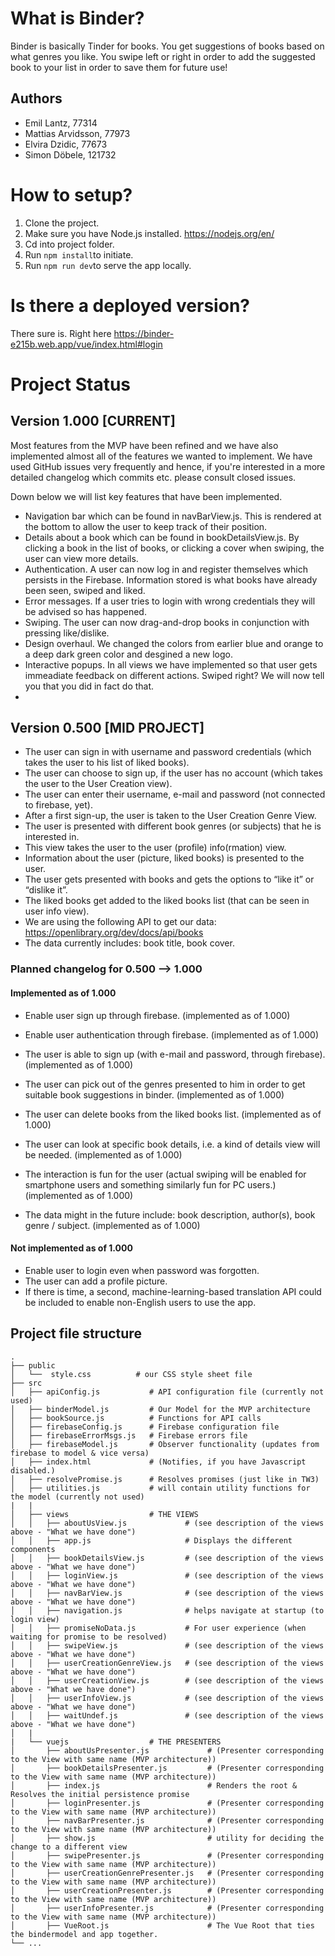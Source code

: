 # What is Binder?

Binder is basically Tinder for books. You get suggestions of books based on what genres you like. You swipe left or right in order to add the suggested book to your list in order to save them for future use!

## Authors

- Emil Lantz, 77314
- Mattias Arvidsson, 77973
- Elvira Dzidic, 77673 
- Simon Döbele, 121732

# How to setup?

1. Clone the project.
2. Make sure you have Node.js installed. https://nodejs.org/en/
3. Cd into project folder.
4. Run ```npm install```to initiate.
5. Run ```npm run dev```to serve the app locally.

# Is there a deployed version?

There sure is. Right here https://binder-e215b.web.app/vue/index.html#login

# Project Status

## Version 1.000 [CURRENT]

Most features from the MVP have been refined and we have also implemented almost all of the features we wanted to implement. We have used GitHub issues very frequently and hence, if you're interested in a more detailed changelog which commits etc. please consult closed issues.

Down below we will list key features that have been implemented.

- Navigation bar which can be found in navBarView.js. This is rendered at the bottom to allow the user to keep track of their position.
- Details about a book which can be found in bookDetailsView.js. By clicking a book in the list of books, or clicking a cover when swiping, the user can view more details.
- Authentication. A user can now log in and register themselves which persists in the Firebase. Information stored is what books have already been seen, swiped and liked.
- Error messages. If a user tries to login with wrong credentials they will be advised so has happened.
- Swiping. The user can now drag-and-drop books in conjunction with pressing like/dislike.
- Design overhaul. We changed the colors from earlier blue and orange to a deep dark green color and desgined a new logo.
- Interactive popups. In all views we have implemented so that user gets immeadiate feedback on different actions. Swiped right? We will now tell you that you did in fact do that.
- 
## Version 0.500 [MID PROJECT]

- The user can sign in with username and password credentials (which takes the user to his list of liked books).
- The user can choose to sign up, if the user has no account (which takes the user to the User Creation view).
- The user can enter their username, e-mail and password (not connected to firebase, yet).
- After a first sign-up, the user is taken to the User Creation Genre View.
- The user is presented with different book genres (or subjects) that he is interested in.
- This view takes the user to the user (profile) info(rmation) view.
- Information about the user (picture, liked books) is presented to the user.
- The user gets presented with books and gets the options to “like it” or “dislike it”.
- The liked books get added to the liked books list (that can be seen in user info view).
- We are using the following API to get our data: https://openlibrary.org/dev/docs/api/books
- The data currently includes: book title, book cover. 

### Planned changelog for 0.500 --> 1.000

#### Implemented as of 1.000

- Enable user sign up through firebase. (implemented as of 1.000)
- Enable user authentication through firebase. (implemented as of 1.000)

- The user is able to sign up (with e-mail and password, through firebase). (implemented as of 1.000)

- The user can pick out of the genres presented to him in order to get suitable book suggestions in binder. (implemented as of 1.000)
- The user can delete books from the liked books list. (implemented as of 1.000)
- The user can look at specific book details, i.e. a kind of details view will be needed. (implemented as of 1.000)
- The interaction is fun for the user (actual swiping will be enabled for smartphone users and something similarly fun for PC users.) (implemented as of 1.000)
- The data might in the future include: book description, author(s), book genre / subject. (implemented as of 1.000)

#### Not implemented as of 1.000

- Enable user to login even when password was forgotten.
- The user can add a profile picture.
- If there is time, a second, machine-learning-based translation API could be included to enable non-English users to use the app.


## Project file structure

```
.
├── public
│   └──  style.css          # our CSS style sheet file
├── src                     
│   ├── apiConfig.js           # API configuration file (currently not used)       
│   ├── binderModel.js         # Our Model for the MVP architecture
│   ├── bookSource.js          # Functions for API calls
│   ├── firebaseConfig.js      # Firebase configuration file
│   ├── firebaseErrorMsgs.js   # Firebase errors file
│   ├── firebaseModel.js       # Observer functionality (updates from firebase to model & vice versa)
│   ├── index.html             # (Notifies, if you have Javascript disabled.)
│   ├── resolvePromise.js      # Resolves promises (just like in TW3)
│   ├── utilities.js           # will contain utility functions for the model (currently not used)
|   |   
│   ├── views                  # THE VIEWS
│   │   ├── aboutUsView.js             # (see description of the views above - "What we have done")
│   │   ├── app.js                     # Displays the different components
│   │   ├── bookDetailsView.js         # (see description of the views above - "What we have done")
│   │   ├── loginView.js               # (see description of the views above - "What we have done")
│   │   ├── navBarView.js              # (see description of the views above - "What we have done")
│   │   ├── navigation.js              # helps navigate at startup (to login view)
│   │   ├── promiseNoData.js           # For user experience (when waiting for promise to be resolved)
│   │   ├── swipeView.js               # (see description of the views above - "What we have done")
│   │   ├── userCreationGenreView.js   # (see description of the views above - "What we have done")
│   │   ├── userCreationView.js        # (see description of the views above - "What we have done")
│   │   ├── userInfoView.js            # (see description of the views above - "What we have done")
│   │   ├── waitUndef.js               # (see description of the views above - "What we have done")
│   |
|   └── vuejs                  # THE PRESENTERS
│       ├── aboutUsPresenter.js             # (Presenter corresponding to the View with same name (MVP architecture))
│       ├── bookDetailsPresenter.js         # (Presenter corresponding to the View with same name (MVP architecture))
│       ├── index.js                        # Renders the root & Resolves the initial persistence promise
│       ├── loginPresenter.js               # (Presenter corresponding to the View with same name (MVP architecture))
│       ├── navBarPresenter.js              # (Presenter corresponding to the View with same name (MVP architecture))
│       ├── show.js                         # utility for deciding the change to a different view
│       ├── swipePresenter.js               # (Presenter corresponding to the View with same name (MVP architecture))
│       ├── userCreationGenrePresenter.js   # (Presenter corresponding to the View with same name (MVP architecture))
│       ├── userCreationPresenter.js        # (Presenter corresponding to the View with same name (MVP architecture))
│       ├── userInfoPresenter.js            # (Presenter corresponding to the View with same name (MVP architecture))
│       ├── VueRoot.js                      # The Vue Root that ties the bindermodel and app together.
└── ...
```
